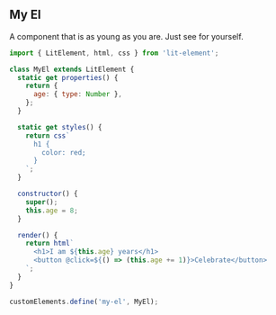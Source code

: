 ## My El

A component that is as young as you are.
Just see for yourself.

<my-el></my-el>

```js script
import { LitElement, html, css } from 'lit-element';

class MyEl extends LitElement {
  static get properties() {
    return {
      age: { type: Number },
    };
  }

  static get styles() {
    return css`
      h1 {
        color: red;
      }
    `;
  }

  constructor() {
    super();
    this.age = 8;
  }

  render() {
    return html`
      <h1>I am ${this.age} years</h1>
      <button @click=${() => (this.age += 1)}>Celebrate</button>
    `;
  }
}

customElements.define('my-el', MyEl);
```

